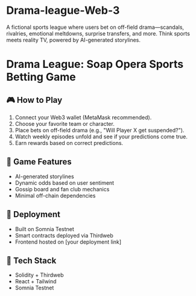 # Drama-league-Web-3
A fictional sports league where users bet on off-field drama—scandals, rivalries, emotional meltdowns, surprise transfers, and more. Think sports meets reality TV, powered by AI-generated storylines.
# Drama League: Soap Opera Sports Betting Game

## 🎮 How to Play
1. Connect your Web3 wallet (MetaMask recommended).
2. Choose your favorite team or character.
3. Place bets on off-field drama (e.g., "Will Player X get suspended?").
4. Watch weekly episodes unfold and see if your predictions come true.
5. Earn rewards based on correct predictions.

## 🧠 Game Features
- AI-generated storylines
- Dynamic odds based on user sentiment
- Gossip board and fan club mechanics
- Minimal off-chain dependencies

## 🚀 Deployment
- Built on Somnia Testnet
- Smart contracts deployed via Thirdweb
- Frontend hosted on [your deployment link]

## 🧪 Tech Stack
- Solidity + Thirdweb
- React + Tailwind
- Somnia Testnet

